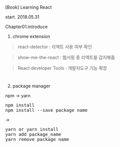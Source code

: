 [Book] Learning React 

start. 2018.05.31

Chapter01.introduce


1. chrome extension
> react-detector : 리액트 사용 여부 확인

> show-me-the-react : 웹서핑 중 리액트를 감지해줌

> React developer Tools : 개발자도구 기능 확장


#


2. package manager

npm -> yarn

<pre>npm install
npm install --save package_name</pre>
->
<pre>yarn or yarn install
yarn add package_name
yarn remove package_name</pre>